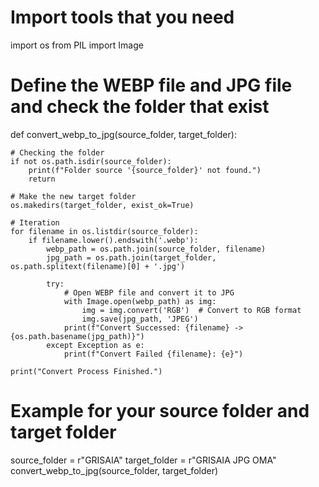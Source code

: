 # Import tools that you need
  import os
  from PIL import Image

# Define the WEBP file and JPG file and check the folder that exist
  def convert_webp_to_jpg(source_folder, target_folder):

    # Checking the folder
    if not os.path.isdir(source_folder):
        print(f"Folder source '{source_folder}' not found.")
        return

    # Make the new target folder
    os.makedirs(target_folder, exist_ok=True)

    # Iteration
    for filename in os.listdir(source_folder):
        if filename.lower().endswith('.webp'):
            webp_path = os.path.join(source_folder, filename)
            jpg_path = os.path.join(target_folder, os.path.splitext(filename)[0] + '.jpg')

            try:
                # Open WEBP file and convert it to JPG
                with Image.open(webp_path) as img:
                    img = img.convert('RGB')  # Convert to RGB format
                    img.save(jpg_path, 'JPEG')
                print(f"Convert Successed: {filename} -> {os.path.basename(jpg_path)}")
            except Exception as e:
                print(f"Convert Failed {filename}: {e}")

    print("Convert Process Finished.")

# Example for your source folder and target folder
source_folder = r"GRISAIA"
target_folder = r"GRISAIA JPG OMA"
convert_webp_to_jpg(source_folder, target_folder)
